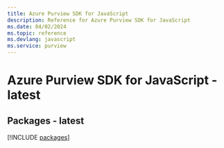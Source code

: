 ```yaml
---
title: Azure Purview SDK for JavaScript
description: Reference for Azure Purview SDK for JavaScript
ms.date: 04/02/2024
ms.topic: reference
ms.devlang: javascript
ms.service: purview
---
```

# Azure Purview SDK for JavaScript - latest
## Packages - latest
[!INCLUDE [packages](purview-index.md)]